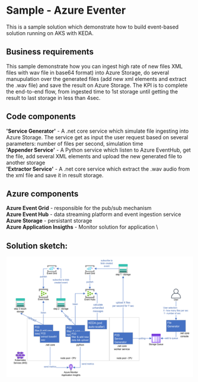 # Sample - Azure Eventer

This is a sample solution which demonstrate how to build event-based solution running on AKS with KEDA.

## Business requirements
This sample demonstrate how you can ingest high rate of new files XML files with wav file in base64 format) into Azure Storage, do several manupulation over the generated files (add new xml elements and extract the .wav file) and save the result on Azure Storage.
The KPI is to complete the end-to-end flow, from ingested time to 1st storage until getting the result to last storage in less than 4sec.

## Code components 
**'Service Generator'** - A .net core service which simulate file ingesting into Azure Storage. The service get as input the user request based on several parameters: number of files per second, simulation time \
**'Appender Service'** - A Python service which listen to Azure EventHub, get the file, add several XML elements and upload the new generated file to another storage\
**'Extractor Service'** - A .net core service which extract the .wav audio from the xml file and save it in result storage.

## Azure components
**Azure Event Grid** - responsible for the pub/sub mechanism\
**Azure Event Hub** - data streaming platform and event ingestion service \
**Azure Storage** - persistant storage \
**Azure Application Insigths** - Monitor solution for application \

## Solution sketch:

![image](image/sketch.png)


